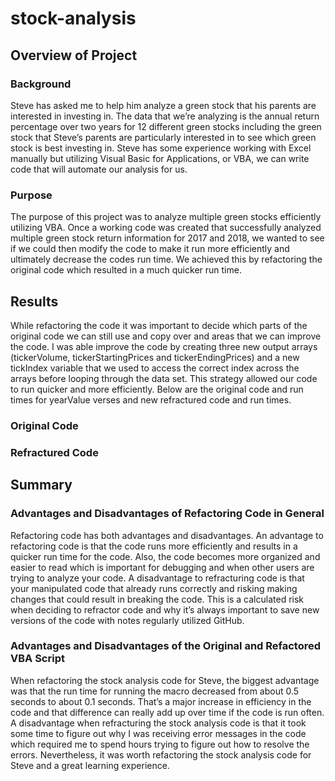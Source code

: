 # stock-analysis

## Overview of Project
### Background
Steve has asked me to help him analyze a green stock that his parents are interested in investing in.  The data that we’re analyzing is the annual return percentage over two years for 12 different green stocks including the green stock that Steve’s parents are particularly interested in to see which green stock is best investing in.  Steve has some experience working with Excel manually but utilizing Visual Basic for Applications, or VBA, we can write code that will automate our analysis for us.  
### Purpose
The purpose of this project was to analyze multiple green stocks efficiently utilizing VBA.  Once a working code was created that successfully analyzed multiple green stock return information for 2017 and 2018, we wanted to see if we could then modify the code to make it run more efficiently and ultimately decrease the codes run time.  We achieved this by refactoring the original code which resulted in a much quicker run time.

## Results
While refactoring the code it was important to decide which parts of the original code we can still use and copy over and areas that we can improve the code.  I was able improve the code by creating three new output arrays (tickerVolume, tickerStartingPrices and tickerEndingPrices) and a new tickIndex variable that we used to access the correct index across the arrays before looping through the data set.  This strategy allowed our code to run quicker and more efficiently.  Below are the original code and run times for yearValue verses and new refractured code and run times. 
### Original Code


### Refractured Code


## Summary
### Advantages and Disadvantages of Refactoring Code in General
Refactoring code has both advantages and disadvantages.  An advantage to refactoring code is that the code runs more efficiently and results in a quicker run time for the code.  Also, the code becomes more organized and easier to read which is important for debugging and when other users are trying to analyze your code.
A disadvantage to refracturing code is that your manipulated code that already runs correctly and risking making changes that could result in breaking the code.  This is a calculated risk when deciding to refractor code and why it’s always important to save new versions of the code with notes regularly utilized GitHub.
### Advantages and Disadvantages of the Original and Refactored VBA Script
When refactoring the stock analysis code for Steve, the biggest advantage was that the run time for running the macro decreased from about 0.5 seconds to about 0.1 seconds.  That’s a major increase in efficiency in the code and that difference can really add up over time if the code is run often.  
A disadvantage when refracturing the stock analysis code is that it took some time to figure out why I was receiving error messages in the code which required me to spend hours trying to figure out how to resolve the errors.  Nevertheless, it was worth refactoring the stock analysis code for Steve and a great learning experience.

